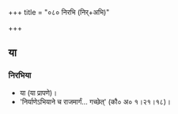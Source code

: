 +++
title = "०८० निरभि (निर्+अभि)"

+++

## या
### निरभिया
- या (या प्रापणे)।
- 'निर्याणेऽभियाने च राजमार्गं… गच्छेत्' (कौ० अ० १।२१।१८)।
